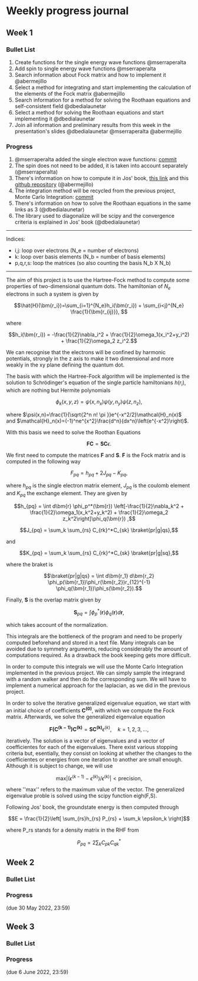 # Weekly progress journal

## Week 1

### Bullet List

1. Create functions for the single energy wave functions @mserraperalta
2. Add spin to single energy wave functions @mserraperalta
3. Search information about Fock matrix and how to implement it @abermejillo
4. Select a method for integrating and start implementing the calculation of the elements of the Fock matrix @abermejillo
6. Search information for a method for solving the Roothaan equations and self-consistent field @dbedialaunetar
7. Select a method for solving the Roothaan equations and start implementing it @dbedialaunetar
8. Join all information and preliminary results from this week in the presentation's slides @dbedialaunetar @mserraperalta @abermejillo

### Progress

1. @mserraperalta added the single electron wave functions: [commit](33ccb28197907fb20752c70115834976e01bc022)
2. The spin does not need to be added, it is taken into account separately (@mserraperalta)
3. There's information on how to compute it in Jos' book, [this link](https://adambaskerville.github.io/posts/HartreeFockGuide/) and this [github repository](https://schoyen.github.io/tdhf-project-fys4411/task-2-ghf-solver.html) (@abermejillo)
4. The integration method will be recycled from the previous project, Monte Carlo Integration: [commit](55eba781cacc37ae9e75f58e05325489f89b0982)
5. There's information on how to solve the Roothaan equations in the same links as 3 (@dbedialaunetar)
6. The library used to diagonalize will be scipy and the convergence criteria is explained in Jos' book (@dbedialaunetar)

------------
Indices:
- i,j: loop over electrons (N_e = number of electrons)
- k: loop over basis elements (N_b = number of basis elements)
- p,q,r,s: loop the matrices (so also counting the basis N_b X N_b)
--------------

The aim of this project is to use the Hartree-Fock method to compute some properties of two-dimensional quantum dots. The hamiltonian of $`N_e`$ electrons in such a system is given by 

```math
\hat{H}(\bm{r_i})=\sum_{i=1}^{N_e}h_i(\bm{r_i}) + \sum_{i<j}^{N_e} \frac{1}{\bm{r_{ij}}}, 
```

where

```math
h_i(\bm{r_i}) = -\frac{1}{2}\nabla_i^2 + \frac{1}{2}\omega_1(x_i^2+y_i^2) + \frac{1}{2}\omega_2 z_i^2.
```

We can recognise that the electrons will be confined by harmonic potentials, strongly in the z axis to make it two dimensional and more weakly in the xy plane defining the quantum dot.

The basis with which the Hartree-Fock algorithm will be implemented is the solution to Schrödinger's equation of the single particle hamiltonians $`h(r_i)`$, which are nothing but Hermite polynomials

```math
\phi_k (x,y,z) =\psi(x,n_x) \psi (y, n_y) \psi (z, n_z),
```

where $`\psi(x,n)=\frac{1}{\sqrt{2^n n! \pi }}e^{-x^2/2}\mathcal{H}_n(x)`$ and $`\mathcal{H}_n(x)=(-1)^ne^{x^2}\frac{d^n}{dx^n}\left(e^{-x^2}\right)`$.

With this basis we need to solve the Roothan Equations 

```math
\bm{FC}=\bm{SC}\epsilon.
```

We first need to compute the matrices $`\bm{F}`$ and $`\bm{S}`$. $`\bm{F}`$ is the Fock matrix and is computed in the following way

```math
F_{pq} = h_{pq} + 2J_{pq} - K_{pq},
```

where $`h_{pq}`$ is the single electron matrix element, $`J_{pq}`$ is the coulomb element and $`K_{pq}`$ the exchange element. They are given by

```math
h_{pq} = \int d\bm{r} \phi_p^*(\bm{r}) \left[-\frac{1}{2}\nabla_k^2 + \frac{1}{2}\omega_1(x_k^2+y_k^2) + \frac{1}{2}\omega_2 z_k^2\right]\phi_q(\bm{r}) ,
```

```math
J_{pq} = \sum_k \sum_{rs} C_{rk}^*C_{sk} \braket{pr|g|qs},
```
and

```math
K_{pq} = \sum_k \sum_{rs} C_{rk}^*C_{sk} \braket{pr|g|sq},
```

where the braket is

```math
\braket{pr|g|qs} = \int d\bm{r_1} d\bm{r_2} \phi_p(\bm{r_1})\phi_r(\bm{r_2})r_{12}^{-1}  \phi_q(\bm{r_1})\phi_s(\bm{r_2}).
```

Finally, $`\bm{S}`$ is the overlap matrix given by 

```math
\bm{S}_{pq} = \int \phi_{p}^*(\bm{r}) \phi_{q}(\bm{r}) d\bm{r},
```

which takes account of the normalization. 

This integrals are the bottleneck of the program and need to be properly computed beforehand and stored in a text file. Many integrals can be avoided due to symmetry arguments, reducing considerably the amount of computations required. As a drawback the book keeping gets more difficult.

In order to compute this integrals we will use the Monte Carlo Integration implemented in the previous project. We can simply sample the integrand with a random walker and then do the corresponding sum. We will have to implement a numerical approach for the laplacian, as we did in the previous project. 

In order to solve the iterative generalized eigenvalue equation, we start with an initial choice of coefficients $`\bm{C^{(0)}}`$, with which we compute the Fock matrix. Afterwards, we solve the generalized eigenvalue equation

```math
\bm{F(C^{(k-1)})}\bm{C^{(k)}}=\bm{SC^{(k)}}\epsilon^{(k)}, \quad k=1,2,3,...,
```

iteratively. The solution is a vector of eigenvalues and a vector of coefficientes for each of the eigenvalues. There exist various stopping criteria but, esentially, they consist on looking at whether the changes to the coefficientes or energies from one iteration to another are small enough. Although it is subject to change, we will use

```math
\text{max}|(\epsilon^{(k-1)}-\epsilon^{(k)})/\epsilon^{(k)}|< \text{precision},
```

where ''max'' refers to the maximum value of the vector. The generalized eigenvalue proble is solved using the scipy function eigh(F,S).

Following Jos' book, the groundstate energy is then computed through

```math
E = \frac{1}{2}\left[ \sum_{rs}h_{rs} P_{rs} + \sum_k \epsilon_k \right]
```

where P_rs stands for a density matrix in the RHF from

```math
P_{pq} = 2 \sum_k C_{pk} C_{qk}^*
```


## Week 2

### Bullet List


### Progress


(due 30 May 2022, 23:59)

## Week 3

### Bullet List


### Progress


(due 6 June 2022, 23:59)

